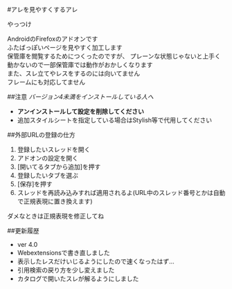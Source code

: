 #アレを見やすくするアレ

やっつけ

AndroidのFirefoxのアドオンです  
ふたばっぽいページを見やすく加工します  
保管庫を閲覧するためにつくったのですが、 プレーンな状態じゃないと上手く動かないので一部保管庫では動作がおかしくなります  
また、スレ立てやレスをするのには向いてません  
フレームにも対応してません

##注意
*バージョン4未満をインストールしている人へ*
  * **アンインストールして設定を削除してください**
  * 追加スタイルシートを指定している場合はStylish等で代用してください

##外部URLの登録の仕方
1. 登録したいスレッドを開く
1. アドオンの設定を開く
1. [開いてるタブから追加]を押す
1. 登録したいタブを選ぶ
1. [保存]を押す
1. スレッドを再読み込みすれば適用されるよ(URL中のスレッド番号とかは自動で正規表現に置き換えます)

ダメなときは正規表現を修正してね

##更新履歴
* ver 4.0
 * Webextensionsで書き直しました
 * 表示したレスだけいじるようにしたので速くなったはず…
 * 引用検索の戻り方を少し変えました
 * カタログで開いたスレが解るようにしました

